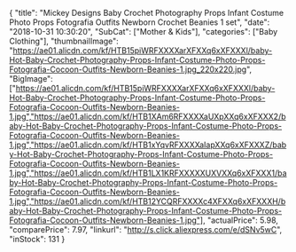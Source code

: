{
	"title": "Mickey Designs Baby Crochet Photography Props Infant Costume Photo Props Fotografia Outfits Newborn Crochet Beanies 1 set",
	"date": "2018-10-31 10:30:20",
	"SubCat": ["Mother & Kids"],
	"categories": ["Baby Clothing"],
	"thumbnailImage": "https://ae01.alicdn.com/kf/HTB15piWRFXXXXarXFXXq6xXFXXXl/baby-Hot-Baby-Crochet-Photography-Props-Infant-Costume-Photo-Props-Fotografia-Cocoon-Outfits-Newborn-Beanies-1.jpg_220x220.jpg",
	"BigImage": ["https://ae01.alicdn.com/kf/HTB15piWRFXXXXarXFXXq6xXFXXXl/baby-Hot-Baby-Crochet-Photography-Props-Infant-Costume-Photo-Props-Fotografia-Cocoon-Outfits-Newborn-Beanies-1.jpg","https://ae01.alicdn.com/kf/HTB1XAm6RFXXXXaUXpXXq6xXFXXX2/baby-Hot-Baby-Crochet-Photography-Props-Infant-Costume-Photo-Props-Fotografia-Cocoon-Outfits-Newborn-Beanies-1.jpg","https://ae01.alicdn.com/kf/HTB1xYqvRFXXXXaIapXXq6xXFXXXZ/baby-Hot-Baby-Crochet-Photography-Props-Infant-Costume-Photo-Props-Fotografia-Cocoon-Outfits-Newborn-Beanies-1.jpg","https://ae01.alicdn.com/kf/HTB1LX1KRFXXXXXUXVXXq6xXFXXX1/baby-Hot-Baby-Crochet-Photography-Props-Infant-Costume-Photo-Props-Fotografia-Cocoon-Outfits-Newborn-Beanies-1.jpg","https://ae01.alicdn.com/kf/HTB12YCQRFXXXXc4XFXXq6xXFXXXH/baby-Hot-Baby-Crochet-Photography-Props-Infant-Costume-Photo-Props-Fotografia-Cocoon-Outfits-Newborn-Beanies-1.jpg"],
	"actualPrice": 5.98,
	"comparePrice": 7.97,
	"linkurl": "http://s.click.aliexpress.com/e/dSNv5wC",
	"inStock": 131
}
